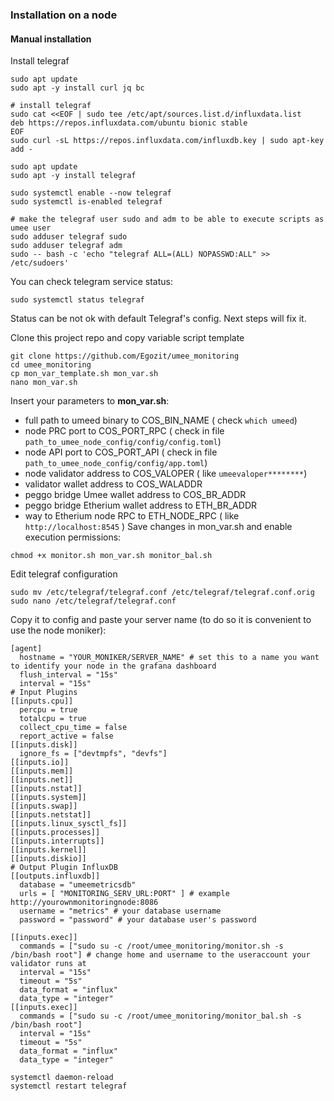 ### Installation on a node

#### Manual installation

Install telegraf
```
sudo apt update
sudo apt -y install curl jq bc

# install telegraf
sudo cat <<EOF | sudo tee /etc/apt/sources.list.d/influxdata.list
deb https://repos.influxdata.com/ubuntu bionic stable
EOF
sudo curl -sL https://repos.influxdata.com/influxdb.key | sudo apt-key add -

sudo apt update
sudo apt -y install telegraf

sudo systemctl enable --now telegraf
sudo systemctl is-enabled telegraf

# make the telegraf user sudo and adm to be able to execute scripts as umee user
sudo adduser telegraf sudo
sudo adduser telegraf adm
sudo -- bash -c 'echo "telegraf ALL=(ALL) NOPASSWD:ALL" >> /etc/sudoers'
```
You can check telegram service status:
```
sudo systemctl status telegraf
```
Status can be not ok with default Telegraf's config. Next steps will fix it.

Clone this project repo and copy variable script template
```
git clone https://github.com/Egozit/umee_monitoring
cd umee_monitoring
cp mon_var_template.sh mon_var.sh
nano mon_var.sh
```

Insert your parameters to **mon_var.sh**:
* full path to umeed binary to COS_BIN_NAME ( check ```which umeed```)
* node PRC port to COS_PORT_RPC ( check in file ```path_to_umee_node_config/config/config.toml```)
* node API port to COS_PORT_API ( check in file ```path_to_umee_node_config/config/app.toml```)
* node validator address to COS_VALOPER ( like ```umeevaloper********```)
* validator wallet address to COS_WALADDR
* peggo bridge Umee wallet address to COS_BR_ADDR
* peggo bridge Etherium wallet address to ETH_BR_ADDR
* way to Etherium node RPC to ETH_NODE_RPC ( like ```http://localhost:8545``` )
Save changes in mon_var.sh and enable execution permissions:

```
chmod +x monitor.sh mon_var.sh monitor_bal.sh
```

Edit telegraf configuration
```
sudo mv /etc/telegraf/telegraf.conf /etc/telegraf/telegraf.conf.orig
sudo nano /etc/telegraf/telegraf.conf
```
Copy it to config and paste your server name (to do so it is convenient to use the node moniker):
```
[agent]
  hostname = "YOUR_MONIKER/SERVER_NAME" # set this to a name you want to identify your node in the grafana dashboard
  flush_interval = "15s"
  interval = "15s"
# Input Plugins
[[inputs.cpu]]
  percpu = true
  totalcpu = true
  collect_cpu_time = false
  report_active = false
[[inputs.disk]]
  ignore_fs = ["devtmpfs", "devfs"]
[[inputs.io]]
[[inputs.mem]]
[[inputs.net]]
[[inputs.nstat]]
[[inputs.system]]
[[inputs.swap]]
[[inputs.netstat]]
[[inputs.linux_sysctl_fs]]
[[inputs.processes]]
[[inputs.interrupts]]
[[inputs.kernel]]
[[inputs.diskio]]
# Output Plugin InfluxDB
[[outputs.influxdb]]
  database = "umeemetricsdb"
  urls = [ "MONITORING_SERV_URL:PORT" ] # example http://yourownmonitoringnode:8086
  username = "metrics" # your database username
  password = "password" # your database user's password
	
[[inputs.exec]]
  commands = ["sudo su -c /root/umee_monitoring/monitor.sh -s /bin/bash root"] # change home and username to the useraccount your validator runs at
  interval = "15s"
  timeout = "5s"
  data_format = "influx"
  data_type = "integer"
[[inputs.exec]]
  commands = ["sudo su -c /root/umee_monitoring/monitor_bal.sh -s /bin/bash root"] 
  interval = "15s"
  timeout = "5s"
  data_format = "influx"
  data_type = "integer"
```

```
systemctl daemon-reload
systemctl restart telegraf
```
